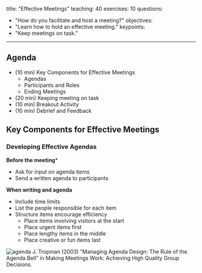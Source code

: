 title: "Effective Meetings"
teaching: 40
exercises: 10
questions:
- "How do you facilitate and host a meeting?"
objectives:
- "Learn how to hold an effective meeting."
keypoints:
- "Keep meetings on task."
---

## Agenda

- (10 min) Key Components for Effective Meetings
  - Agendas
  - Participants and Roles
  - Ending Meetings
- (20 min) Keeping meeting on task
- (10 min) Breakout Activity
- (10 min) Debrief and Feedback

## Key Components for Effective Meetings

### Developing Effective Agendas
**Before the meeting***
- Ask for input on agenda items
- Send a written agenda to participants

**When writing and agenda**
- Include time limits
- List the people responsible for each item
- Structure items encourage efficiency
  - Place items involving visitors at the start
  - Place urgent items first
  - Place lengthy items in the middle
  - Place creative or fun items last

![agenda](//nguyentj.github.io/CyberAmbassadors-CMS/fig/agenda.PNG)
J. Tropman (2003) “Managing Agenda Design: The Rule of the Agenda Bell” in Making Meetings Work: Achieving High Quality Group Decisions.
